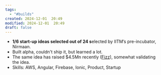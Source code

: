 ```yaml
---
tags:
  - "#builds"
created: 2024-12-01  20:49
modified: 2024-12-01  20:49
draft: false
---
```


- **1/6 start-up ideas selected out of 24 s**elected by IITM’s pre-incubator, Nirmaan.
- Built alpha, couldn't ship it, but learned a lot.
- The same idea has raised $4.5Mn recently ([Fizz](https://techcrunch.com/2022/10/04/fizz-app-college-stanford-social/)), somewhat validating the idea.
- Skills: AWS, Angular, Firebase, Ionic, Product, Startup